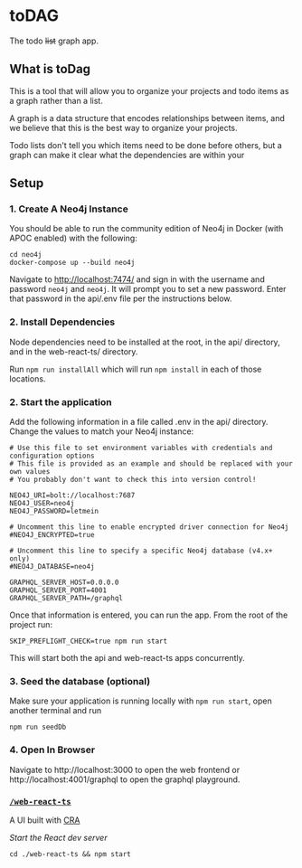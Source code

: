 # toDAG

The todo ~~list~~ graph app.

## What is toDag

This is a tool that will allow you to organize your projects and todo items as a graph rather than a list.

A graph is a data structure that encodes relationships between items, and we believe that this is the best way to organize your projects.

Todo lists don't tell you which items need to be done before others, but a graph can make it clear what the dependencies are within your 

## Setup

### 1. Create A Neo4j Instance

You should be able to run the community edition of Neo4j in Docker (with APOC enabled) with the following:

```
cd neo4j
docker-compose up --build neo4j
```

Navigate to [http://localhost:7474/](http://localhost:7474/) and sign in with the username and password `neo4j` and `neo4j`. It will prompt you to set a new password. Enter that password in the api/.env file per the instructions below.

### 2. Install Dependencies

Node dependencies need to be installed at the root, in the api/ directory, and in the web-react-ts/ directory.

Run `npm run installAll` which will run `npm install` in each of those locations.

### 2. Start the application

Add the following information in a file called .env in the api/ directory. Change the values to match your Neo4j instance:

```
# Use this file to set environment variables with credentials and configuration options
# This file is provided as an example and should be replaced with your own values
# You probably don't want to check this into version control!

NEO4J_URI=bolt://localhost:7687
NEO4J_USER=neo4j
NEO4J_PASSWORD=letmein

# Uncomment this line to enable encrypted driver connection for Neo4j
#NEO4J_ENCRYPTED=true

# Uncomment this line to specify a specific Neo4j database (v4.x+ only)
#NEO4J_DATABASE=neo4j

GRAPHQL_SERVER_HOST=0.0.0.0
GRAPHQL_SERVER_PORT=4001
GRAPHQL_SERVER_PATH=/graphql

```

Once that information is entered, you can run the app. From the root of the project run:

```
SKIP_PREFLIGHT_CHECK=true npm run start
```

This will start both the api and web-react-ts apps concurrently.

### 3. Seed the database (optional)

Make sure your application is running locally with `npm run start`, open another terminal and run

```
npm run seedDb
```

### 4. Open In Browser

Navigate to http://localhost:3000 to open the web frontend or http://localhost:4001/graphql to open the graphql playground.

### [`/web-react-ts`](./web-react-ts)

A UI built with [CRA](https://reactjs.org/docs/create-a-new-react-app.html)

_Start the React dev server_

```
cd ./web-react-ts && npm start
```
